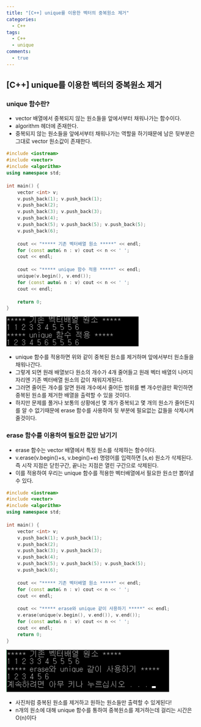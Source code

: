 ```yaml
---
title: "[C++] unique를 이용한 벡터의 중복원소 제거"
categories:
  - C++
tags:
  - C++
  - unique
comments:
  - true
---
```

## [C++] unique를 이용한 벡터의 중복원소 제거

### unique 함수란?
* vector 배열에서 중복되지 않는 원소들을 앞에서부터 채워나가는 함수이다.
* algorithm 헤더에 존재한다.
* 중복되지 않는 원소들을 앞에서부터 채워나가는 역할을 하기때문에 남은 뒷부분은 그대로 vector 원소값이 존재한다.

```cpp
#include <iostream>
#include <vector>
#include <algorithm>
using namespace std;

int main() {
	vector <int> v;
	v.push_back(1); v.push_back(1);
	v.push_back(2);
	v.push_back(3); v.push_back(3);
	v.push_back(4);
	v.push_back(5); v.push_back(5); v.push_back(5);
	v.push_back(6);

	cout << "***** 기존 벡터배열 원소 *****" << endl;
	for (const auto& n : v) cout << n << ' ';
	cout << endl;

	cout << "***** unique 함수 적용 *****" << endl;
	unique(v.begin(), v.end());
	for (const auto& n : v) cout << n << ' ';
	cout << endl;
	
	return 0;
}
```

![](/assets/img/Algorithm/201910101.png)

* unique 함수를 적용하면 위와 같이 중복된 원소를 제거하며 앞에서부터 원소들을 채워나간다. 
* 그렇게 되면 원래 배열보다 원소의 개수가 4개 줄어들고 원래 벡터 배열의 나머지 자리엔 기존 벡터배열 원소의 값이 채워지게된다.
* 그러면 줄어든 개수를 알면 원래 개수에서 줄어든 범위를 뺀 개수만큼만 확인하면 중복된 원소를 제거한 배열을 출력할 수 있을 것이다.
* 하지만 문제를 풀거나 보통의 상황에선 몇 개가 중복되고 몇 개의 원소가 줄어든지를 알 수 없기때문에 erase 함수를 사용하여 뒷 부분에 필요없는 값들을 삭제시켜 줄것이다.

### erase 함수를 이용하여 필요한 값만 남기기
* erase 함수는 vector 배열에서 특정 원소를 삭제하는 함수이다.
* v.erase(v.begin()+s, v.begin()+e) 명령어를 입력하면 [s,e) 원소가 삭제된다. 즉 시작 지점은 닫힌구간, 끝나는 지점은 열린 구간으로 삭제된다.
* 이를 적용하여 우리는 unique 함수를 적용한 벡터배열에서 필요한 원소만 뽑아낼 수 있다.

```cpp
#include <iostream>
#include <vector>
#include <algorithm>
using namespace std;

int main() {
	vector <int> v;
	v.push_back(1); v.push_back(1);
	v.push_back(2);
	v.push_back(3); v.push_back(3);
	v.push_back(4);
	v.push_back(5); v.push_back(5); v.push_back(5);
	v.push_back(6);

	cout << "***** 기존 벡터배열 원소 *****" << endl;
	for (const auto& n : v) cout << n << ' ';
	cout << endl;

	cout << "***** erase와 unique 같이 사용하기 *****" << endl;
	v.erase(unique(v.begin(), v.end()), v.end());
	for (const auto& n : v) cout << n << ' ';
	cout << endl;
	return 0;
}
```

![](/assets/img/Algorithm/201910102.png)

* 사진처럼 중복된 원소를 제거하고 원하는 원소들만 출력할 수 있게된다!
* n개의 원소에 대해 unique 함수를 통하여 중복원소를 제거하는데 걸리는 시간은 O(n)이다